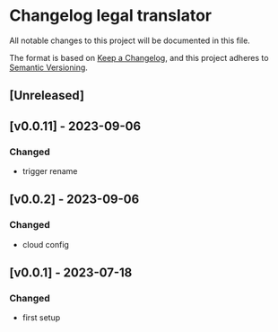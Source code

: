 # Changelog legal translator

All notable changes to this project will be documented in this file.

The format is based on [Keep a Changelog](https://keepachangelog.com/en/1.0.0/),
and this project adheres to [Semantic Versioning](https://semver.org/spec/v2.0.0.html).

## [Unreleased]

## [v0.0.11] - 2023-09-06

### Changed
- trigger rename


## [v0.0.2] - 2023-09-06

### Changed
- cloud config


## [v0.0.1] - 2023-07-18

### Changed
- first setup

